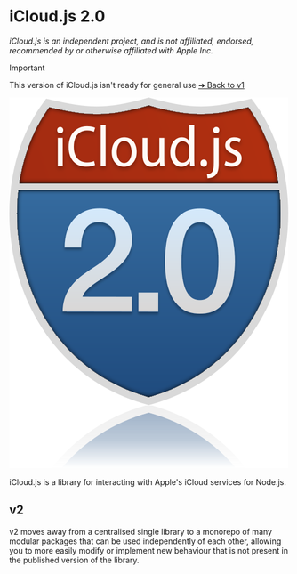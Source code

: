 # iCloud.js 2.0
*iCloud.js is an independent project, and is not affiliated, endorsed, recommended by or otherwise affiliated with Apple Inc.*

> [!IMPORTANT]
> This version of iCloud.js isn't ready for general use
> [➔ Back to v1](https://github.com/foxt/icloud.js)

![](./2-0.svg)

iCloud.js is a library for interacting with Apple's iCloud services for Node.js.

## v2

v2 moves away from a centralised single library to a monorepo of many modular packages that can be used independently of each other, allowing you to more easily modify or implement new behaviour that is not present in the published version of the library.